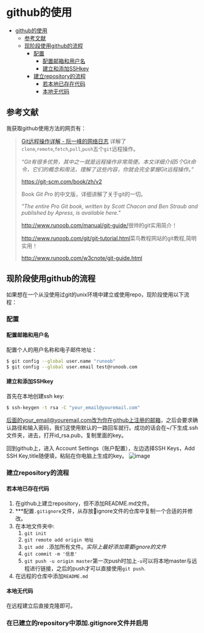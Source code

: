 # github的使用


<!--ts-->
   * [github的使用](#github的使用)
      * [参考文献](#参考文献)
      * [现阶段使用github的流程](#现阶段使用github的流程)
         * [配置](#配置)
            * [配置邮箱和用户名](#配置邮箱和用户名)
            * [建立和添加SSHkey](#建立和添加sshkey)
         * [建立repository的流程](#建立repository的流程)
            * [若本地已存在代码](#若本地已存在代码)
            * [本地无代码](#本地无代码)

<!-- Added by: xiejiahao, at:  -->

<!--te-->


## 参考文献
我获取github使用方法的网页有：
>[Git远程操作详解 - 阮一峰的网络日志](http://www.ruanyifeng.com/blog/2014/06/git_remote.html)
>详解了 `clone`,`remote`,`fetch`,`pull`,`push`五个`git`远程操作。
>
>*“Git有很多优势，其中之一就是远程操作非常简便。本文详细介绍5个Git命令，它们的概念和用法，理解了这些内容，你就会完全掌握Git远程操作。”*
>
><https://git-scm.com/book/zh/v2>
>
>Book *Git Pro* 的中文版，详细讲解了关于git的一切。
>
>*"The entire Pro Git book, written by Scott Chacon and Ben Straub and published by Apress, is available here."*
>
><http://www.runoob.com/manual/git-guide/>很帅的git实用简介！
>
><http://www.runoob.com/git/git-tutorial.html>菜鸟教程网站的git教程,简明实用！
>
><http://www.runoob.com/w3cnote/git-guide.html>


## 现阶段使用github的流程
如果想在一个从没使用过git的unix环境中建立或使用repo，现阶段使用以下流程：
### 配置
#### 配置邮箱和用户名
配置个人的用户名称和电子邮件地址：
```bash
$ git config --global user.name "runoob"
$ git config --global user.email test@runoob.com
```

#### 建立和添加SSHkey
首先在本地创建ssh key:
```bash
$ ssh-keygen -t rsa -C "your_email@youremail.com"
```
后面的your_email@youremail.com改为你在github上注册的邮箱，之后会要求确认路径和输入密码，我们这使用默认的一路回车就行。成功的话会在~/下生成.ssh文件夹，进去，打开id_rsa.pub，复制里面的key。

回到github上，进入 Account Settings（账户配置），左边选择SSH Keys，Add SSH Key,title随便填，粘贴在你电脑上生成的key。
![image](http://www.runoob.com/wp-content/uploads/2014/05/github-account.jpg)

### 建立repository的流程
#### 若本地已存在代码
1. 在github上建立repository，但不添加README.md文件。
2. ***配置`.gitignore`文件，从存放ignore文件的仓库中复制一个合适的并修改。
3. 在本地文件夹中:
    1. `git init`
    2. `git remote add origin 地址`
    3. `git add .`添加所有文件。*实际上最好添加需要ignore的文件*
    4. `git commit -m '信息'`
    5. `git push -u origin master`第一次push时加上`-u`可以将本地master与远程进行链接，之后的push才可以直接使用`git push`.
4. 在远程的仓库中添加`README.md`

#### 本地无代码
在远程建立后直接克隆即可。


### 在已建立的repository中添加.gitignore文件并启用



